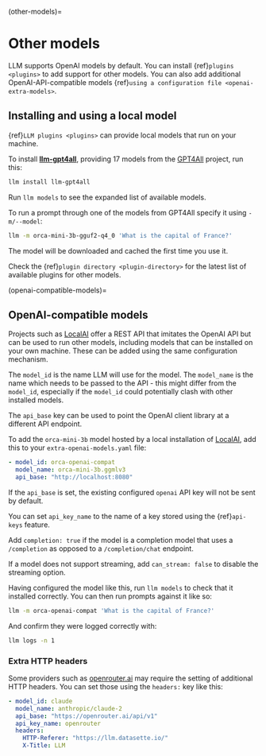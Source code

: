 (other-models)=
# Other models

LLM supports OpenAI models by default. You can install {ref}`plugins <plugins>` to add support for other models. You can also add additional OpenAI-API-compatible models {ref}`using a configuration file <openai-extra-models>`.

## Installing and using a local model

{ref}`LLM plugins <plugins>` can provide local models that run on your machine.

To install **[llm-gpt4all](https://github.com/simonw/llm-gpt4all)**, providing 17 models from the [GPT4All](https://gpt4all.io/) project, run this:

```bash
llm install llm-gpt4all
```
Run `llm models` to see the expanded list of available models.

To run a prompt through one of the models from GPT4All specify it using `-m/--model`:
```bash
llm -m orca-mini-3b-gguf2-q4_0 'What is the capital of France?'
```
The model will be downloaded and cached the first time you use it.

Check the {ref}`plugin directory <plugin-directory>` for the latest list of available plugins for other models.

(openai-compatible-models)=

## OpenAI-compatible models

Projects such as [LocalAI](https://localai.io/) offer a REST API that imitates the OpenAI API but can be used to run other models, including models that can be installed on your own machine. These can be added using the same configuration mechanism.

The `model_id` is the name LLM will use for the model. The `model_name` is the name which needs to be passed to the API - this might differ from the `model_id`, especially if the `model_id` could potentially clash with other installed models.

The `api_base` key can be used to point the OpenAI client library at a different API endpoint.

To add the `orca-mini-3b` model hosted by a local installation of [LocalAI](https://localai.io/), add this to your `extra-openai-models.yaml` file:

```yaml
- model_id: orca-openai-compat
  model_name: orca-mini-3b.ggmlv3
  api_base: "http://localhost:8080"
```
If the `api_base` is set, the existing configured `openai` API key will not be sent by default.

You can set `api_key_name` to the name of a key stored using the {ref}`api-keys` feature.

Add `completion: true` if the model is a completion model that uses a `/completion` as opposed to a `/completion/chat` endpoint.

If a model does not support streaming, add `can_stream: false` to disable the streaming option.

Having configured the model like this, run `llm models` to check that it installed correctly. You can then run prompts against it like so:

```bash
llm -m orca-openai-compat 'What is the capital of France?'
```
And confirm they were logged correctly with:
```bash
llm logs -n 1
```

### Extra HTTP headers

Some providers such as [openrouter.ai](https://openrouter.ai/docs) may require the setting of additional HTTP headers. You can set those using the `headers:` key like this:

```yaml
- model_id: claude
  model_name: anthropic/claude-2
  api_base: "https://openrouter.ai/api/v1"
  api_key_name: openrouter
  headers:
    HTTP-Referer: "https://llm.datasette.io/"
    X-Title: LLM
```